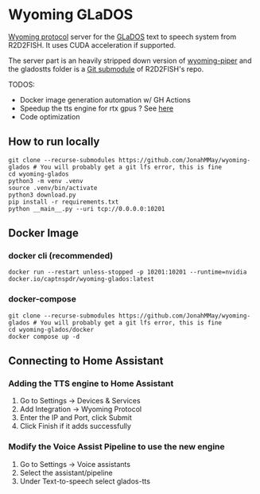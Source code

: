 # Wyoming GLaDOS

[Wyoming protocol](https://github.com/rhasspy/wyoming) server for the [GLaDOS](https://github.com/R2D2FISH/glados-tts) text to speech system from R2D2FISH. It uses CUDA acceleration if supported.

The server part is an heavily stripped down version of [wyoming-piper](https://github.com/rhasspy/wyoming-piper) and the gladostts folder is a [Git submodule](https://git-scm.com/book/en/v2/Git-Tools-Submodules) of R2D2FISH's repo.

TODOS: 
- Docker image generation automation w/ GH Actions
- Speedup the tts engine for rtx gpus ? See [here](https://developer.nvidia.com/tensorrt)
- Code optimization

## How to run locally

```
git clone --recurse-submodules https://github.com/JonahMMay/wyoming-glados # You will probably get a git lfs error, this is fine
cd wyoming-glados
python3 -m venv .venv
source .venv/bin/activate
python3 download.py
pip install -r requirements.txt
python __main__.py --uri tcp://0.0.0.0:10201
```

## Docker Image

### docker cli (recommended)
```
docker run --restart unless-stopped -p 10201:10201 --runtime=nvidia docker.io/captnspdr/wyoming-glados:latest
```

### docker-compose
```
git clone --recurse-submodules https://github.com/JonahMMay/wyoming-glados # You will probably get a git lfs error, this is fine
cd wyoming-glados/docker
docker compose up -d
```

## Connecting to Home Assistant
### Adding the TTS engine to Home Assistant
1. Go to Settings -> Devices & Services
2. Add Integration -> Wyoming Protocol
3. Enter the IP and Port, click Submit
4. Click Finish if it adds successfully

### Modify the Voice Assist Pipeline to use the new engine
1. Go to Settings -> Voice assistants
2. Select the assistant/pipeline
3. Under Text-to-speech select glados-tts
